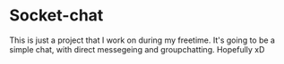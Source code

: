 # Socket-chat

This is just a project that I work on during my freetime. It's going to be a simple chat, with direct messegeing and groupchatting. Hopefully xD
